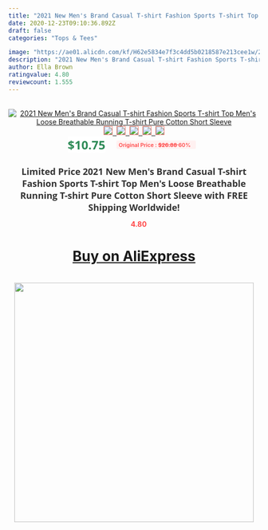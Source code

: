 ```yaml
---
title: "2021 New Men's Brand Casual T-shirt Fashion Sports T-shirt Top Men's Loose Breathable Running T-shirt Pure Cotton Short Sleeve"
date: 2020-12-23T09:10:36.892Z
draft: false
categories: "Tops & Tees"

image: "https://ae01.alicdn.com/kf/H62e5834e7f3c4dd5b0218587e213cee1w/2021-New-Men-s-Brand-Casual-T-shirt-Fashion-Sports-T-shirt-Top-Men-s-Loose.jpg"
description: "2021 New Men's Brand Casual T-shirt Fashion Sports T-shirt Top Men's Loose Breathable Running T-shirt Pure Cotton Short Sleeve"
author: Ella Brown
ratingvalue: 4.80
reviewcount: 1.555
---
```

<br>
<div style="text-align: center;">
<a href="https://s.click.aliexpress.com/e/_9GmI5B" target="_blank" rel="nofollow noopener noreferrer"><img alt="2021 New Men's Brand Casual T-shirt Fashion Sports T-shirt Top Men's Loose Breathable Running T-shirt Pure Cotton Short Sleeve" class="magnifier-image" src="https://ae01.alicdn.com/kf/H62e5834e7f3c4dd5b0218587e213cee1w/2021-New-Men-s-Brand-Casual-T-shirt-Fashion-Sports-T-shirt-Top-Men-s-Loose.jpg_640x640.jpg">
<br>
<img style="border:1px solid salmon" src="https://ae01.alicdn.com/kf/H62e5834e7f3c4dd5b0218587e213cee1w/2021-New-Men-s-Brand-Casual-T-shirt-Fashion-Sports-T-shirt-Top-Men-s-Loose.jpg_120x120.jpg">&nbsp;&nbsp;<img style="border:1px solid salmon" src="https://ae01.alicdn.com/kf/Hb9a964744c9b48079f539e1a87f955b18/2021-New-Men-s-Brand-Casual-T-shirt-Fashion-Sports-T-shirt-Top-Men-s-Loose.jpg_120x120.jpg">&nbsp;&nbsp;<img style="border:1px solid salmon" src="https://ae01.alicdn.com/kf/He5e6c0dedd3c4f58be592eab191c0aff6/2021-New-Men-s-Brand-Casual-T-shirt-Fashion-Sports-T-shirt-Top-Men-s-Loose.jpg_120x120.jpg">&nbsp;&nbsp;<img style="border:1px solid salmon" src="https://ae01.alicdn.com/kf/H0b2b29d403b04185bcf2dae7069db3acl/2021-New-Men-s-Brand-Casual-T-shirt-Fashion-Sports-T-shirt-Top-Men-s-Loose.jpg_120x120.jpg">&nbsp;&nbsp;<img style="border:1px solid salmon" src="https://ae01.alicdn.com/kf/H28df0c6defa54e5db846193e129393b4d/2021-New-Men-s-Brand-Casual-T-shirt-Fashion-Sports-T-shirt-Top-Men-s-Loose.jpg_120x120.jpg"></a></div><br0>
<div style="text-align: center;"><span style="background-color: white; border: 0px; box-sizing: border-box; color: seagreen; display: inline-block; font-family: &quot;open sans&quot; , &quot;arial&quot; , &quot;helvetica&quot; , sans-serif , &quot;heiti&quot;; font-size: 24px; font-stretch: inherit; font-weight: 700; line-height: inherit; margin: 0px 10px 0px 0px; padding: 0px; vertical-align: middle;">$10.75 </span>
<span style="background: rgb(255 , 241 , 241); border-radius: 3px; border: 0px; box-sizing: border-box; color: #ff4747; display: inline-block; font-family: inherit; font-size: 12px; font-stretch: inherit; font-style: inherit; font-variant: inherit; font-weight: 600; line-height: inherit; margin: 0px; padding: 2px 5px; transform: scale(0.9); vertical-align: middle;">Original Price : <b style="text-decoration: line-through;">$26.88 </b> 60%&nbsp;&nbsp;</span></div>
<h1 style="color: #333333; display: inline-block; font-family: &quot;open sans&quot; , &quot;arial&quot; , &quot;helvetica&quot; , sans-serif , &quot;heiti&quot;; font-size: 18px; font-stretch: inherit; font-weight: 700; text-align: center;">Limited Price 2021 New Men's Brand Casual T-shirt Fashion Sports T-shirt Top Men's Loose Breathable Running T-shirt Pure Cotton Short Sleeve with FREE Shipping Worldwide!</h1>
<div style="color: #ff4747; text-align: center;">
<img src="https://4.bp.blogspot.com/-M0ZcTcb-5uY/XleCXlxnR4I/AAAAAAAAAEc/OrjgMkXV1oMQFaCRZj5HQwOCBcu3w1FegCPcBGAYYCw/s1600/star.png" style="height: 15px;">&nbsp;<b>4.80</b></div>
<div class="button_cont" align="center"><a class="buynow_a" href="https://s.click.aliexpress.com/e/_9GmI5B" target="_blank" rel="nofollow noopener noreferrer"><H1>Buy on AliExpress</H1></a></div><br>
<div class="separator" style="clear: both; text-align: center;">
<img src="https://lh3.googleusercontent.com/-pTy5HemUv9M/XlePHvY0dAI/AAAAAAAAAE4/0nX5iRUoIWY8eMW9Dpxeirr157OZliDIgCLcBGAsYHQ/s1600/badge.gif" width="480">
</div>
